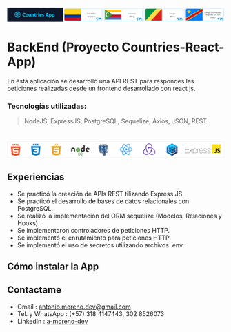 ![Menu bar countries pi!](/assets/img/banner.png "Menu bar countries pi")

# **BackEnd (Proyecto Countries-React-App)**

En ésta aplicación se desarrolló una API REST para respondes las peticiones realizadas desde un frontend desarrollado con react js.


### **Tecnologías utilizadas:**
>NodeJS, ExpressJS, PostgreSQL, Sequelize, Axios, JSON, REST.

#
![Web develop technologies!](/assets/img/technologies.png "Web develop technologies")

## Experiencias
- Se practicó la creación de APIs REST tilizando Express JS.
- Se practicó el desarrollo de bases de datos relacionales con PostgreSQL.
- Se realizó la implementación del ORM sequelize (Modelos, Relaciones y Hooks).
- Se implementaron controladores de peticiones HTTP.
- Se implementó el enrutamiento para peticiones HTTP.
- Se implementó el uso de secretos utilizando archivos .env.

## Cómo instalar la App

## Contactame
- Gmail : <antonio.moreno.dev@gmail.com>
- Tel. y WhatsApp : (+57) 318 4147443, 302 8526073
- LinkedIn : [a-moreno-dev](https://www.linkedin.com/in/a-moreno-dev/)
